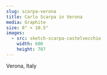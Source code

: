 ```yaml
---
slug: scarpa-verona
title: Carlo Scarpa in Verona
media: Graphite
size: 8" × 10.5"
images:
  - src: sketch-scarpa-castelvecchio
    width: 600
    height: 787
--- 
```

Verona, Italy
